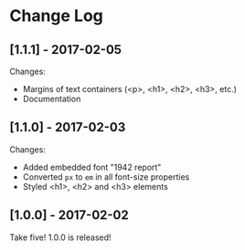 # Change Log

## [1.1.1] - 2017-02-05

Changes:

* Margins of text containers (&lt;p&gt;, &lt;h1&gt;, &lt;h2&gt;, &lt;h3&gt;, etc.)
* Documentation

## [1.1.0] - 2017-02-03

Changes:

* Added embedded font "1942 report"
* Converted `px` to `em` in all font-size properties
* Styled &lt;h1&gt;, &lt;h2&gt; and &lt;h3&gt; elements

## [1.0.0] - 2017-02-02

Take five! 1.0.0 is released!
